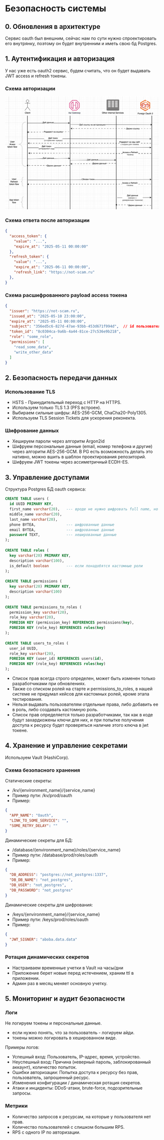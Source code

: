# Безопасность системы


## 0. Обновления в архитектуре
Сервис oauth был внешним, сейчас нам по сути нужно спроектировать его внутрянку, поэтому он будет внутренним и иметь свою бд Postgres.

## 1. Аутентификация и авторизация
У нас уже есть oauth2 сервис, будем считать, что он будет выдавать JWT access и refresh токены.

### Схема авторизации
![Схема авторизации](./auth-token-flow.png)


### Схема ответа после авторизации
```json
{
  "access_token": {
    "value": "...",
    "expire_at": "2025-05-11 00:00:00"
  },
  "refresh_token": {
    "value": "...",
    "expire_at": "2025-06-11 00:00:00",
    "refresh_link": "https://not-scam.ru"
  },
}
```

### Схема расшифрованного payload access токена
```json
{
  "issuer": "https://not-scam.ru",
  "issued_at": "2025-05-10 23:00:00",
  "expire_at": "2025-05-11 00:00:00",
  "subject": "356ed5c6-827d-47ae-93bb-453d671f994d",  // id пользователя
  "token_id": "8c0304ca-9a6b-4a44-81ce-27c536e9b218",
  "role": "some_role",
  "permissions": [
    "read_some_data",
    "write_other_data"
  ]
}
```

## 2. Безопасность передачи данных

### Использование TLS
* HSTS - Принудительный переход с HTTP на HTTPS.
* Используем только TLS 1.3 (PFS встроен).
* Выбираем сильные шифры: AES-256-GCM, ChaCha20-Poly1305.
* Используем TLS Session Tickets для ускорения реконекта.


### Шифрование данных
* Хешируем пароли через алгоритм Argon2id
* Шифруем персональные данные (email, номер телефона и другие) через алгоритм AES-256-GCM. В PG есть возможность делать это нативно, можно вшить в шаблон проектирования репозиторий.
* Шифруем JWT токены через ассиметричный ECDH-ES.

## 3. Управление доступами

Структура Postgres БД oauth сервиса:

```sql
CREATE TABLE users (
  id UUID PRIMARY KEY,
  first_name varchar(20),   --- вроде не нужно шифровать full name, но можно сделать по аналогии с phone
  middle_name varchar(20),
  last_name varchar(20),
  phone BYTEA,              --- шифрованные данные
  email BYTEA,              --- шифрованные данные
  password TEXT,            --- хешированные данные
);

CREATE TABLE roles (
  key varchar(20) PRIMARY KEY,
  description varchar(100),
  is_default boolean        --- если понадобятся кастомные роли
);

CREATE TABLE permissions (
  key varchar(20) PRIMARY KEY,
  description varchar(100)
);

CREATE TABLE permissions_to_roles (
  permission_key varchar(20),
  role_key varchar(20),
  FOREIGN KEY (permission_key) REFERENCES permissions(key),
  FOREIGN KEY (role_key) REFERENCES roles(key)
);

CREATE TABLE users_to_roles (
  user_id UUID,
  role_key varchar(20),
  FOREIGN KEY (user_id) REFERENCES users(id),
  FOREIGN KEY (role_key) REFERENCES roles(key)
);
```

* Список прав всегда строго определен, может быть изменен только разработчиками при обновлениях.
* Также со списком ролей на старте и permissions_to_roles, в нашей системе не придумал кейсов для кастомных ролей, кроме этапа тестирования.
* Нельзя выдавать пользователям отдельные права, либо добавить ее в роль, либо создавать кастомную роль.
* Список прав определяется только разработчиками, так как в коде будут захардкожены ключи для них, и при попытке получения доступа к ресурсу будет проверяться наличие этого ключа в jwt токене.


## 4. Хранение и управление секретами

Используем Vault (HashiCorp).

### Схема безопасного хранения
Статические секреты:
* /kv/{environment_name}/{service_name}
* Пример пути: /kv/prod/oauth
* Пример:
```json
{
  "APP_NAME": "Oauth",
  "LINK_TO_SOME_SERVICE": "",
  "SOME_RETRY_DELAY": ""
}
```

Динамические секреты для БД:
* /database/{environment_name}/roles/{service_name}
* Пример пути: /database/prod/roles/oauth
* Пример:
```json
{
  "DB_ADDRESS": "postgres://not_postgres:1337",
  "DB_DB_NAME": "not_postgres",
  "DB_USER": "not_postgres",
  "DB_PASSWORD": "not_postgres"
}
```

Динамические секреты для шифрования:
* /keys/{environment_name}/{service_name}
* Пример пути: /keys/prod/roles/oauth
* Пример:
```json
{
  "JWT_SIGNER": "aboba.data.data"
}
```

### Ротация динамических секретов
* Настраиваем временные учетки в Vault на часы/дни
* Приложение берет новые перед истечением, храним ttl в приложении.
* Админ раз в месяц меняет основную учетку.


## 5. Мониторинг и аудит безопасности

### Логи
Не логируем токены и персональные данные.
* если нужно понять, что за пользователь - логируем айди.
* токены можно логировать в хешированном виде.

Примеры логов:
* Успешный вход: Пользователь, IP-адрес, время, устройство.
* Неуспешный вход: Причина (неверный пароль, заблокированный аккаунт), количество попыток.
* Ошибки авторизации: Попытка доступа к ресурсу без прав, пользователь, запрошенный ресурс.
* Изменения конфигурации / динамическая ротация секретов.
* Атаки и инциденты: DDoS-атаки, brute-force, подозрительные запросы.

### Метрики
* Количество запросов к ресурсам, на которые у пользователя нет прав.
* Количество пользователей с слишком большим RPS.
* RPS с одного IP по авторизации.


